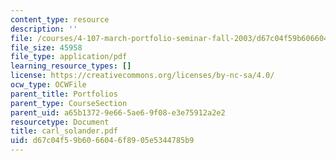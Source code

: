 ```yaml
---
content_type: resource
description: ''
file: /courses/4-107-march-portfolio-seminar-fall-2003/d67c04f59b6066046f8905e5344785b9_carl_solander.pdf
file_size: 45958
file_type: application/pdf
learning_resource_types: []
license: https://creativecommons.org/licenses/by-nc-sa/4.0/
ocw_type: OCWFile
parent_title: Portfolios
parent_type: CourseSection
parent_uid: a65b1372-9e66-5ae6-9f08-e3e75912a2e2
resourcetype: Document
title: carl_solander.pdf
uid: d67c04f5-9b60-6604-6f89-05e5344785b9
---
```

